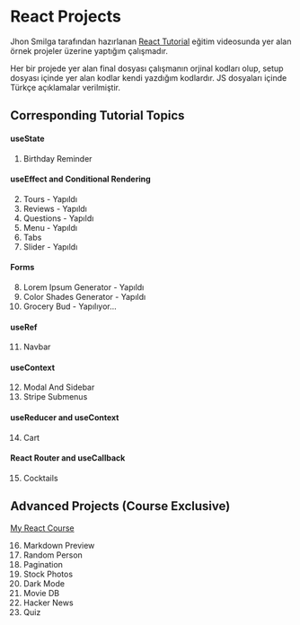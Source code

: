 # React Projects

Jhon Smilga tarafından hazırlanan [React Tutorial](https://youtu.be/iZhV0bILFb0) eğitim videosunda yer alan örnek projeler üzerine yaptığım çalışmadır. 

Her bir projede yer alan final dosyası çalışmanın orjinal kodları olup, setup dosyası içinde yer alan kodlar kendi yazdığım kodlardır.
JS dosyaları içinde Türkçe açıklamalar verilmiştir. 

## Corresponding Tutorial Topics

#### useState

1. Birthday Reminder 

#### useEffect and Conditional Rendering

2. Tours - Yapıldı
3. Reviews - Yapıldı
4. Questions - Yapıldı
5. Menu - Yapıldı
6. Tabs
7. Slider - Yapıldı

#### Forms

8. Lorem Ipsum Generator - Yapıldı
9. Color Shades Generator - Yapıldı
10. Grocery Bud - Yapılıyor...

#### useRef

11. Navbar

#### useContext

12. Modal And Sidebar
13. Stripe Submenus

#### useReducer and useContext

14. Cart

#### React Router and useCallback

15. Cocktails

## Advanced Projects (Course Exclusive)

[My React Course](https://www.udemy.com/course/react-tutorial-and-projects-course/?referralCode=FEE6A921AF07E2563CEF)

16. Markdown Preview
17. Random Person
18. Pagination
19. Stock Photos
20. Dark Mode
21. Movie DB
22. Hacker News
23. Quiz
